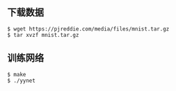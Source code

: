 ## 下载数据
```
$ wget https://pjreddie.com/media/files/mnist.tar.gz
$ tar xvzf mnist.tar.gz
```

## 训练网络

```
$ make
$ ./yynet 
```

